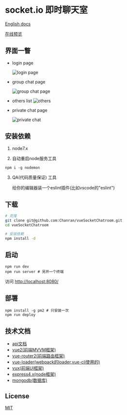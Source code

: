 # socket.io 即时聊天室

[English docs](../README.md)

[在线预览](http://182.254.231.203:3000/)

## 界面一瞥

- login page

  ![login page](./login.png)

- group chat page

  ![group chat page](./group_chat.png)

- others list
  ![others](./others.png)

- private chat page

  ![private chat](./private_chat.png)

## 安装依赖

1. node7.x

2. 自动重启node服务工具

```
npm i -g nodemon
```

3. QA(代码质量保证) 工具

    给你的编辑器装一个eslint插件(比如vscode的"eslint")

## 下载

``` bash
# 克隆
git clone git@github.com:Chanran/vueSocketChatroom.git
cd vueSocketChatroom

# 安装依赖
npm install -d
```

## 启动

```
npm run dev
npm run server # 另开一个终端
```

访问 [http://localhost:8080/](http://localhost:8080/)

## 部署

```
npm install -g pm2 # 只安装一次
npm run deploy
```

## 技术文档

- [api文档](https://www.showdoc.cc/1629169?page_id=14974136)
- [vue2(前端MVVM框架)](https://cn.vuejs.org/)
- [vue-router2(前端路由框架)](https://router.vuejs.org/zh-cn/)
- [vue-loader(webpack的loader,vue-cli使用的)](https://lvyongbo.gitbooks.io/vue-loader/content/)
- [vux(前端UI框架)](https://vux.li/#/)
- [express4.x(node框架)](http://www.expressjs.com.cn/)
- [mongodb(数据库)](http://mongodb.github.io/node-mongodb-native/2.2/installation-guide/installation-guide/)

## License

[MIT](../LICENSE)
